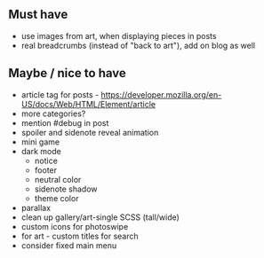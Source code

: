 ## Must have

* use images from art, when displaying pieces in posts
* real breadcrumbs (instead of "back to art"), add on blog as well

## Maybe / nice to have

* article tag for posts - https://developer.mozilla.org/en-US/docs/Web/HTML/Element/article
* more categories?
* mention #debug in post
* spoiler and sidenote reveal animation
* mini game
* dark mode
  * notice
  * footer
  * neutral color
  * sidenote shadow
  * theme color
* parallax
* clean up gallery/art-single SCSS (tall/wide)
* custom icons for photoswipe
* for art - custom titles for search
* consider fixed main menu
